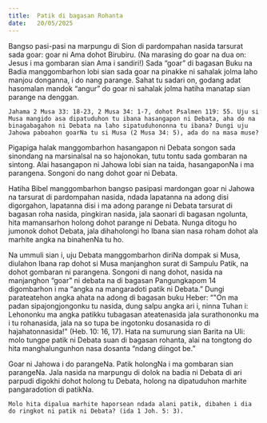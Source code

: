 ```yaml
---
title:  Patik di bagasan Rohanta
date:   20/05/2025
---
```


Bangso pasi-pasi na marpungu di Sion di pardompahan nasida tarsurat sada goar: goar ni Ama dohot Birubiru. (Na marasing do goar na dua on: Jesus i ma gombaran sian Ama i sandiri!) Sada “goar” di bagasan Buku na Badia manggombarhon lobi sian sada goar na pinakke ni sahalak jolma laho manjou donganna, i do nang parange. Sahat tu sadari on, godang adat hasomalan mandok “angur” do goar ni sahalak jolma hatiha manatap sian parange na denggan.

`Jahama 2 Musa 33: 18-23, 2 Musa 34: 1-7, dohot Psalmen 119: 55. Uju si Musa mangido asa dipatuduhon tu ibana hasangapon ni Debata, aha do na binagabagahon ni Debata na laho sipatuduhononna tu ibana? Dungi uju Jahowa paboahon goarNa tu si Musa (2 Musa 34: 5), ada do na masa muse?`

Pigapiga halak manggombarhon hasangapon ni Debata songon sada sinondang na marsinalsal na so hajonokan, tutu tontu sada gombaran na sintong. Alai hasangapon ni Jahowa lobi sian na taida, hasangaponNa i ma parangena. Songoni do nang dohot goar ni Debata.

Hatiha Bibel manggombarhon bangso pasipasi mardongan goar ni Jahowa na tarsurat di pardompahan nasida, ndada lapatanna na adong disi digorgahon, lapatanna disi i ma adong parange ni Debata tarsurat di bagasan roha nasida, pingkiran nasida, jala saonari di bagasan ngolunta, hita mamansarhon holong dohot parange ni Debata. Nunga ditogu ho jumonok dohot Debata, jala dihaholongi ho Ibana sian nasa roham dohot ala marhite angka na binahenNa tu ho.

Na ummuli sian i, uju Debata manggombarhon diriNa dompak si Musa, diulahon Ibana rap dohot si Musa manjanghon surat di Sampulu Patik, na dohot gombaran ni parangena. Songoni di nang dohot, nasida na manjanghon “goar” ni debata na di bagasan Pangungkapom 14 digombarhon i ma “angka na mangaradoti patik ni Debata.” Dungi parateatehon angka ahata na adong di bagasan buku Heber: “"On ma padan sipajongjongonku tu nasida, dung salpu angka ari i, ninna Tuhan i: Lehononku ma angka patikku tubagasan ateatenasida jala surathononku ma i tu rohanasida, jala na so tupa be ingotonku dosanasida ro di hajahatonnasida!" (Heb. 10: 16, 17). Hata na sumurung sian Barita na Uli: molo tungpe patik ni Debata suan di bagasan rohanta, alai na tongtong do hita manghalungunhon nasa dosanta “ndang diingot be.”

Goar ni Jahowa i do parangeNa. Patik holongNa i ma gombaran sian parangeNa. Jala nasida na marpungu di dolok na badia ni Debata di ari parpudi digokhi dohot holong tu Debata, holong na dipatuduhon marhite pangaradotion di patikNa.

`Molo hita dipalua marhite haporsean ndada alani patik, dibahen i dia do ringkot ni patik ni Debata? (ida 1 Joh. 5: 3).`